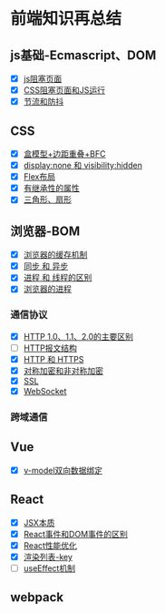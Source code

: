 # 前端知识再总结

## js基础-Ecmascript、DOM

- [x] [js阻塞页面](https://www.wolai.com/xzV4p5B3w1tKm1So9QG1FB)
- [x] [CSS阻塞页面和JS运行](https://www.wolai.com/9pScMSNbMcZYAwJr17BDsa)
- [x] [节流和防抖](https://www.wolai.com/oiwM3VAfA4tZzpDiusTPnc)

## CSS

- [x] [盒模型+边距重叠+BFC](https://www.wolai.com/eX2Yo3VP2C1PrWVCsnGDSL)
- [x] [display:none 和 visibility:hidden](https://www.wolai.com/kmWDzsUyLtFqFX5i7hjGG9)
- [x] [Flex布局](https://www.wolai.com/uTFnw9rTdgFnaoZsFbnKWL)
- [x] [有继承性的属性](https://www.wolai.com/bcJgJjifRXHkYosLcEGCwA)
- [x] [三角形、扇形](https://www.wolai.com/mCPFYUMW1nS4RiJCyjPqrx)

## 浏览器-BOM

- [x] [浏览器的缓存机制](https://www.wolai.com/tRDmZ2PMNYkHx1iWS2LLzM)
- [x] [同步 和 异步](https://www.wolai.com/fiEtLSyXQYVHVNBswi16Az)
- [x] [进程 和 线程的区别](https://www.wolai.com/4Kvm3a91jqrLfsYP2HPzkY)
- [x] [浏览器的进程](https://www.wolai.com/fVK4uvBrrToAjzzcHTihoE)

### 通信协议

- [x] [HTTP 1.0、1.1、2.0的主要区别](https://www.wolai.com/q7MGvWsMsAkvL8o94Uzr7K)
- [ ] [HTTP报文结构](https://www.wolai.com/nd1Aw9s21NrtpNhaEVXYpT)
- [x] [HTTP 和 HTTPS](https://www.wolai.com/5SzchXMZGzsSjWn2Fdmjs7)
- [x] [对称加密和非对称加密](https://www.wolai.com/o7VDpg28474EuuQnL8bvYG)
- [x] [SSL](https://www.wolai.com/6Y2WF3xfzPcnZVgAxGNqUB)
- [x] [WebSocket](https://www.wolai.com/6nXf94hritN4e7mGDuppHo)

### 跨域通信

## Vue

- [x] [v-model双向数据绑定](https://www.wolai.com/bDK7JkWs3vzXznyATQ3ciG)

## React

- [x] [JSX本质](https://www.wolai.com/tMoPqxzcH3Cv8q8M8aGk5q)
- [x] [React事件和DOM事件的区别](https://www.wolai.com/aX6Qx62J8ci7zTCgCFtJzx)
- [x] [React性能优化](https://www.wolai.com/3h8f2KvZ277FaTcVJ6GjKL)
- [x] [渲染列表-key](https://www.wolai.com/6i9hLBj4erURmMzGdnNHpz)
- [ ] [useEffect机制](https://www.wolai.com/cPTEbBrCGiKhc4hKSFMBwG)

## webpack



